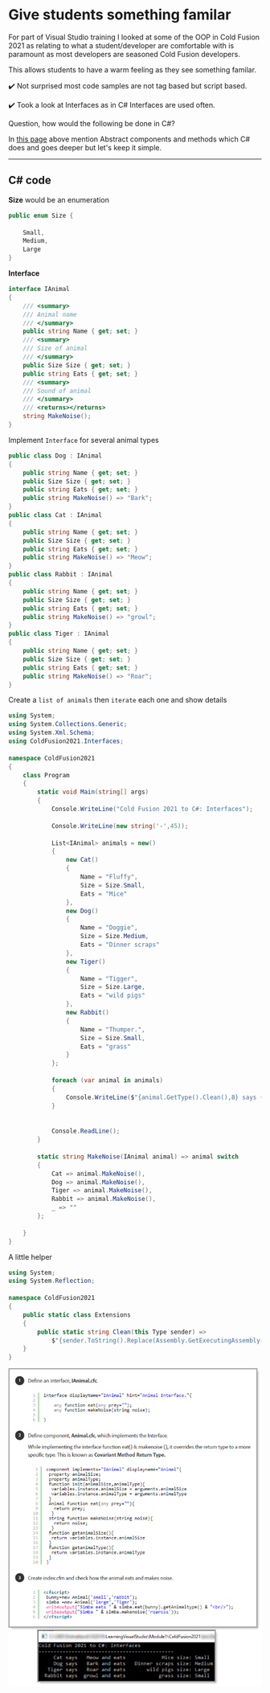 # Give students something familar 

For part of Visual Studio training I looked at some of the OOP in Cold Fusion 2021 as relating to what a student/developer are comfortable with is paramount as most developers are seasoned Cold Fusion developers.

This allows students to have a warm feeling as they see something familar.

:heavy_check_mark: Not surprised most code samples are not tag based but script based.

:heavy_check_mark: Took a look at Interfaces as in C# Interfaces are used often.

Question, how would the following be done in C#?


In [this page](https://helpx.adobe.com/coldfusion/developing-applications/building-blocks-of-coldfusion-applications/object-oriented-programming-coldfusion.html) above mention Abstract components and methods which C# does and goes deeper but let's keep it simple.

---

## C# code 

**Size** would be an enumeration

```csharp
public enum Size {

    Small,
    Medium,
    Large
}
```

**Interface**

```csharp
interface IAnimal
{
    /// <summary>
    /// Animal name
    /// </summary>
    public string Name { get; set; }
    /// <summary>
    /// Size of animal
    /// </summary>
    public Size Size { get; set; }
    public string Eats { get; set; }
    /// <summary>
    /// Sound of animal
    /// </summary>
    /// <returns></returns>
    string MakeNoise();
}
```
Implement `Interface` for several animal types

```csharp
public class Dog : IAnimal
{
    public string Name { get; set; }
    public Size Size { get; set; }
    public string Eats { get; set; }
    public string MakeNoise() => "Bark";
}
public class Cat : IAnimal
{
    public string Name { get; set; }
    public Size Size { get; set; }
    public string Eats { get; set; }
    public string MakeNoise() => "Meow";
}
public class Rabbit : IAnimal
{
    public string Name { get; set; }
    public Size Size { get; set; }
    public string Eats { get; set; }
    public string MakeNoise() => "growl";
}
public class Tiger : IAnimal
{
    public string Name { get; set; }
    public Size Size { get; set; }
    public string Eats { get; set; }
    public string MakeNoise() => "Roar";
}
```

Create a `list of animals` then `iterate` each one and show details

```csharp
using System;
using System.Collections.Generic;
using System.Xml.Schema;
using ColdFusion2021.Interfaces;

namespace ColdFusion2021
{
    class Program
    {
        static void Main(string[] args)
        {
            Console.WriteLine("Cold Fusion 2021 to C#: Interfaces");
            
            Console.WriteLine(new string('-',45));
            
            List<IAnimal> animals = new()
            {
                new Cat()
                {
                    Name = "Fluffy",
                    Size = Size.Small, 
                    Eats = "Mice"
                }, 
                new Dog()
                {
                    Name = "Doggie",
                    Size = Size.Medium, 
                    Eats = "Dinner scraps"
                }, 
                new Tiger()
                {
                    Name = "Tigger",
                    Size = Size.Large, 
                    Eats = "wild pigs"
                }, 
                new Rabbit()
                {
                    Name = "Thumper.",
                    Size = Size.Small, 
                    Eats = "grass"
                }
            };

            foreach (var animal in animals)
            {
                Console.WriteLine($"{animal.GetType().Clean(),8} says {MakeNoise(animal),6} and eats {animal.Eats,15} size: {animal.Size}");
            }


            Console.ReadLine();
        }

        static string MakeNoise(IAnimal animal) => animal switch
        {
            Cat => animal.MakeNoise(),
            Dog => animal.MakeNoise(),
            Tiger => animal.MakeNoise(),
            Rabbit => animal.MakeNoise(),
            _ => ""
        };
        
    }
}

```

A little helper

```csharp
using System;
using System.Reflection;

namespace ColdFusion2021
{
    public static class Extensions
    {
        public static string Clean(this Type sender) => 
            $"{sender.ToString().Replace(Assembly.GetExecutingAssembly().GetName().Name! + ".Interfaces.", "")}";
    }
}
```




![assets/cf_interfaces.png](./assets/cf_interfaces.png)



